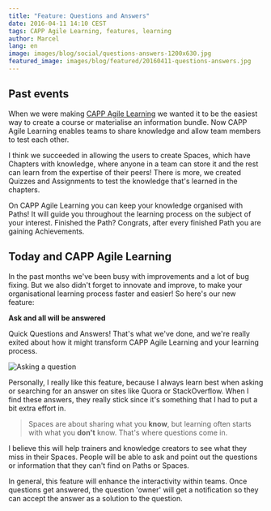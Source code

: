 ```yaml
---
title: "Feature: Questions and Answers"
date: 2016-04-11 14:10 CEST
tags: CAPP Agile Learning, features, learning
author: Marcel
lang: en
image: images/blog/social/questions-answers-1200x630.jpg
featured_image: images/blog/featured/20160411-questions-answers.jpg
---
```


## Past events

When we were making [CAPP Agile Learning](/capp-agile-learning) we wanted it to be the easiest way to create a course or materialise an information bundle. Now CAPP Agile Learning enables teams to share knowledge and allow team members to test each other.

I think we succeeded in allowing the users to create Spaces, which have Chapters with knowledge, where anyone in a team can store it and the rest can learn from the expertise of their peers! There is more, we created Quizzes and Assignments to test the knowledge that's learned in the chapters.

On CAPP Agile Learning you can keep your knowledge organised with Paths! It will guide you throughout the learning process on the subject of your interest. Finished the Path? Congrats, after every finished Path you are gaining Achievements.

## Today and CAPP Agile Learning

In the past months we've been busy with improvements and a lot of bug fixing. But we also didn't forget to innovate and improve, to make your organisational learning process faster and easier! So here's our new feature:

__Ask and all will be answered__

Quick Questions and Answers! That's what we've done, and we're really exited about how it might transform CAPP Agile Learning and your learning process.

![Asking a question](/images/blog/en/questions.png)

Personally, I really like this feature, because I always learn best when asking or searching for an answer on sites like Quora or StackOverflow. When I find these answers, they really stick since it's something that I had to put a bit extra effort in.

> Spaces are about sharing what you __know__, but learning often starts with what you __don't__ know. That's where questions come in.

I believe this will help trainers and knowledge creators to see what they miss in their Spaces. People will be able to ask and point out the questions or information that they can't find on Paths or Spaces.

In general, this feature will enhance the interactivity within teams. Once questions get answered, the question 'owner' will get a notification so they can accept the answer as a solution to the question.
